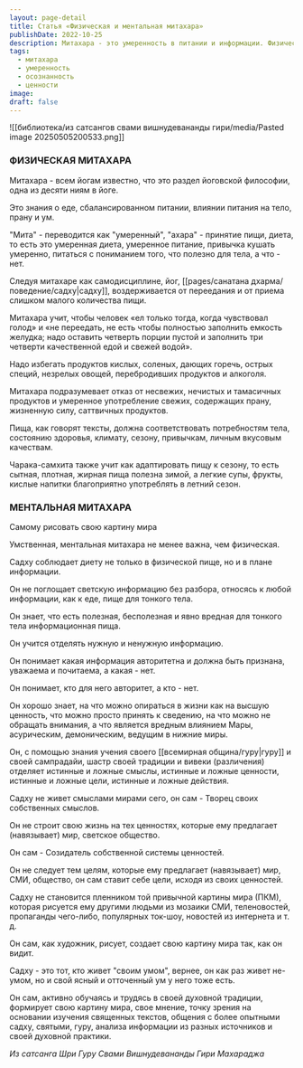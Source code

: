 ```yaml
---
layout: page-detail
title: Статья «Физическая и ментальная митахара»
publishDate: 2022-10-25
description: Митахара - это умеренность в питании и информации. Физическая митахара - сбалансированная диета, отказ от переедания и вредных продуктов, адаптация питания к сезону. Ментальная митахара - осознанный выбор информации, формирование собственной картины мира, независимость от навязанных ценностей и смыслов. Садху сам создает свою систему ценностей, основываясь на учении, шастрах и личной практике.
tags:
  - митахара
  - умеренность
  - осознанность
  - ценности
image: 
draft: false
---
```

![[библиотека/из сатсангов свами вишнудевананды гири/media/Pasted image 20250505200533.png]]
### ФИЗИЧЕСКАЯ МИТАХАРА 

 Митахара - всем йогам известно, что это раздел йоговской философии, одна из десяти ниям в йоге.

 Это знания о еде, сбалансированном питании, влиянии питания на тело, прану и ум.

 "Мита" - переводится как "умеренный", "ахара" - принятие пищи, диета, то есть это умеренная диета, умеренное питание, привычка кушать умеренно, питаться с пониманием того, что полезно для тела, а что - нет.

 Следуя митахаре как самодисциплине, йог, [[pages/санатана дхарма/поведение/садху|садху]], воздерживается от переедания и от приема слишком малого количества пищи.

 Митахара учит, чтобы человек «ел только тогда, когда чувствовал голод» и «не переедать, не есть чтобы полностью заполнить емкость желудка; надо оставить четверть порции пустой и заполнить три четверти качественной едой и свежей водой».

 Надо избегать продуктов кислых, соленых, дающих горечь, острых специй, незрелых овощей, перебродивших продуктов и алкоголя.

 Митахара подразумевает отказ от несвежих, нечистых и тамасичных продуктов и умеренное употребление свежих, содержащих прану, жизненную силу, саттвичных продуктов.

 Пища, как говорят тексты, должна соответствовать потребностям тела, состоянию здоровья, климату, сезону, привычкам, личным вкусовым качествам.

 Чарака-самхита также учит как адаптировать пищу к сезону, то есть сытная, плотная, жирная пища полезна зимой, а легкие супы, фрукты, кислые напитки благоприятно употреблять в летний сезон.

### МЕНТАЛЬНАЯ МИТАХАРА  
 Самому рисовать свою картину мира

 Умственная, ментальная митахара не менее важна, чем физическая.

 Садху соблюдает диету не только в физической пище, но и в плане информации.

 Он не поглощает светскую информацию без разбора, относясь к любой информации, как к еде, пище для тонкого тела.

 Он знает, что есть полезная, бесполезная и явно вредная для тонкого тела информационная пища.

 Он учится отделять нужную и ненужную информацию.

 Он понимает какая информация авторитетна и должна быть признана, уважаема и почитаема, а какая - нет.

 Он понимает, кто для него авторитет, а кто - нет.

 Он хорошо знает, на что можно опираться в жизни как на высшую ценность, что можно просто принять к сведению, на что можно не обращать внимания, а что является вредным влиянием Мары, асурическим, демоническим, ведущим в нижние миры.

 Он, с помощью знания учения своего [[всемирная община/гуру|гуру]] и своей сампрадайи, шастр своей традиции и вивеки (различения) отделяет истинные и ложные смыслы, истинные и ложные ценности, истинные и ложные цели, истинные и ложные действия.

 Садху не живет смыслами мирами сего, он сам - Творец своих собственных смыслов.

 Он не строит свою жизнь на тех ценностях, которые ему предлагает (навязывает) мир, светское общество.

 Он сам - Созидатель собственной системы ценностей.

 Он не следует тем целям, которые ему предлагает (навязывает) мир, СМИ, общество, он сам ставит себе цели, исходя из своих ценностей.

 Садху не становится пленником той привычной картины мира (ПКМ), которая рисуется ему другими людьми из мозаики СМИ, теленовостей, пропаганды чего-либо, популярных ток-шоу, новостей из интернета и т. д.

 Он сам, как художник, рисует, создает свою картину мира так, как он видит.

 Садху - это тот, кто живет "своим умом", вернее, он как раз живет не-умом, но и свой ясный и отточенный ум у него тоже есть.

 Он сам, активно обучаясь и трудясь в своей духовной традиции, формирует свою картину мира, свое мнение, точку зрения на основании изучения священных текстов, общения с более опытными садху, святыми, гуру, анализа информации из разных источников и своей духовной практики.

  
*Из сатсанга Шри Гуру Свами Вишнудевананды Гири Махараджа*
